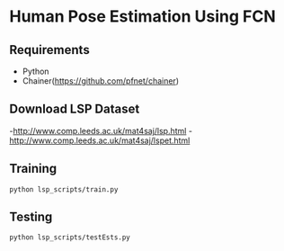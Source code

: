 # Human Pose Estimation Using FCN

## Requirements

- Python
- Chainer(https://github.com/pfnet/chainer)

## Download LSP Dataset

-http://www.comp.leeds.ac.uk/mat4saj/lsp.html
-http://www.comp.leeds.ac.uk/mat4saj/lspet.html

## Training

```
python lsp_scripts/train.py
```

## Testing

```
python lsp_scripts/testEsts.py
```
